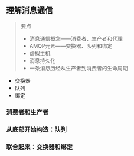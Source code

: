 
## 理解消息通信

> 要点
> - 消息通信概念——消费者、生产者和代理
> - AMQP元素——交换器、队列和绑定
> - 虚拟主机
> - 消息持久化
> - 一条消息历经从生产者到消费者的生命周期



- 交换器
- 队列
- 绑定

### 消费者和生产者

### 从底部开始构造：队列

### 联合起来：交换器和绑定

